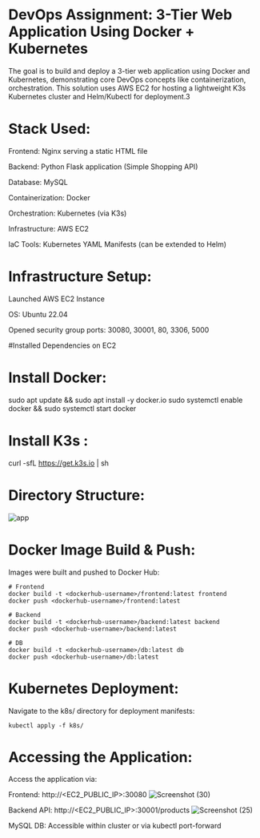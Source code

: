 # DevOps Assignment: 3-Tier Web Application Using Docker + Kubernetes


The goal is to build and deploy a 3-tier web application using Docker and Kubernetes, demonstrating core DevOps concepts like containerization, orchestration. This solution uses AWS EC2 for hosting a lightweight K3s Kubernetes cluster and Helm/Kubectl for deployment.3

# Stack Used:
Frontend: Nginx serving a static HTML file

Backend: Python Flask application (Simple Shopping API)

Database: MySQL

Containerization: Docker

Orchestration: Kubernetes (via K3s)

Infrastructure: AWS EC2

IaC Tools: Kubernetes YAML Manifests (can be extended to Helm)

# Infrastructure Setup:

Launched AWS EC2 Instance

OS: Ubuntu 22.04

Opened security group ports: 30080, 30001, 80, 3306, 5000

#Installed Dependencies on EC2

# Install Docker:
sudo apt update && sudo apt install -y docker.io
sudo systemctl enable docker && sudo systemctl start docker

# Install K3s :

curl -sfL https://get.k3s.io | sh 

# Directory Structure:

![app](https://github.com/user-attachments/assets/5a293a74-507e-450f-880b-4be5dd0b86cc)

# Docker Image Build & Push:

Images were built and pushed to Docker Hub:

    # Frontend
    docker build -t <dockerhub-username>/frontend:latest frontend
    docker push <dockerhub-username>/frontend:latest

    # Backend
    docker build -t <dockerhub-username>/backend:latest backend
    docker push <dockerhub-username>/backend:latest

    # DB
    docker build -t <dockerhub-username>/db:latest db
    docker push <dockerhub-username>/db:latest

# Kubernetes Deployment:

Navigate to the k8s/ directory for deployment manifests:

    kubectl apply -f k8s/

#  Accessing the Application:

Access the application via:

Frontend: http://<EC2_PUBLIC_IP>:30080
![Screenshot (30)](https://github.com/user-attachments/assets/4c785c30-4289-4d2f-aea5-85a94e64161f)


Backend API: http://<EC2_PUBLIC_IP>:30001/products
![Screenshot (25)](https://github.com/user-attachments/assets/98ce2c5c-8c83-4151-ad37-b3f644575afb)


MySQL DB: Accessible within cluster or via kubectl port-forward
